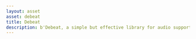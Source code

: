 ```yaml
---
layout: asset
asset: debeat
title: Debeat
description: b'Debeat, a simple but effective library for audio support.'
---
```

